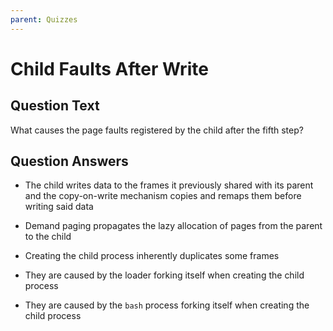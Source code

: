 ```yaml
---
parent: Quizzes
---
```


# Child Faults After Write

## Question Text

What causes the page faults registered by the child after the fifth step?

## Question Answers

+ The child writes data to the frames it previously shared with its parent and the copy-on-write mechanism copies and remaps them before writing said data

- Demand paging propagates the lazy allocation of pages from the parent to the child

- Creating the child process inherently duplicates some frames

- They are caused by the loader forking itself when creating the child process

- They are caused by the `bash` process forking itself when creating the child process
